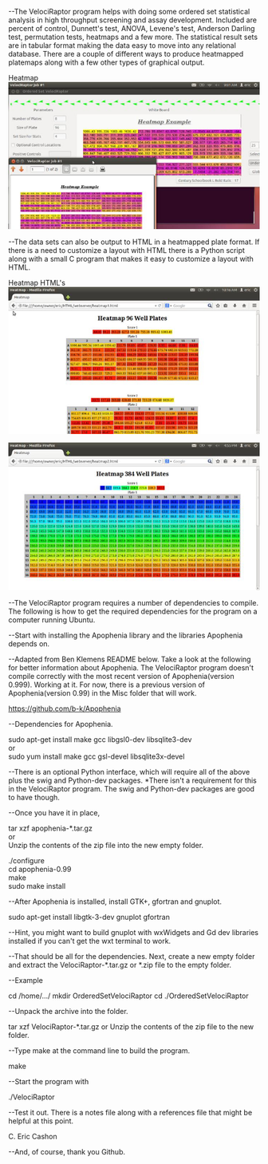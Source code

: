 

--The VelociRaptor program helps with doing some ordered set statistical analysis in high throughput screening and assay development. Included are percent of control, Dunnett's test, ANOVA, Levene's test, Anderson Darling test, permutation tests, heatmaps and a few more. The statistical result sets are in tabular format making the data easy to move into any relational database. There are a couple of different ways to produce heatmapped platemaps along with a few other types of graphical output. 

Heatmap
![ScreenShot](/HeatmapReadme.jpg)

--The data sets can also be output to HTML in a heatmapped plate format. If there is a need to customize a layout with HTML there is a Python script along with a small C program that makes it easy to customize a layout with HTML.

Heatmap HTML's
![Screenshot2](/Heatmap2.jpg)


![Screenshot3](/Heatmap3.jpg)


--The VelociRaptor program requires a number of dependencies to compile. The following is how to get the required dependencies for the program on a computer running Ubuntu.

--Start with installing the Apophenia library and the libraries Apophenia depends on.

--Adapted from Ben Klemens README below. Take a look at the following for better information about Apophenia. The VelociRaptor program doesn't compile correctly with the most recent version of Apophenia(version 0.999). Working at it. For now, there is a previous version of Apophenia(version 0.99) in the Misc folder that will work.

https://github.com/b-k/Apophenia

--Dependencies for Apophenia. 

sudo apt-get install make gcc libgsl0-dev libsqlite3-dev  
or   
sudo yum install make gcc gsl-devel libsqlite3x-devel  

--There is an optional Python interface, which will require all of the above plus the swig and Python-dev packages. *There isn't a requirement for this in the VelociRaptor program. The swig and Python-dev packages are good to have though.

--Once you have it in place,

tar xzf apophenia-*.tar.gz  
or  
Unzip the contents of the zip file into the new empty folder. 

./configure  
cd apophenia-0.99  
make   
sudo make install  

--After Apophenia is installed, install GTK+, gfortran and gnuplot.

sudo apt-get install libgtk-3-dev gnuplot gfortran

--Hint, you might want to build gnuplot with wxWidgets and Gd dev libraries installed if you can't get the wxt terminal to work. 

--That should be all for the dependencies. Next, create a new empty folder and extract the VelociRaptor-*.tar.gz  or *.zip file to the empty folder. 

--Example

cd /home/.../
mkdir OrderedSetVelociRaptor
cd ./OrderedSetVelociRaptor

--Unpack the archive into the folder.

tar xzf VelociRaptor-*.tar.gz 
or
Unzip the contents of the zip file to the new folder.

--Type make at the command line to build the program.

make 

--Start the program with

./VelociRaptor

--Test it out. There is a notes file along with a references file that might be helpful at this point.

C. Eric Cashon

--And, of course, thank you Github.